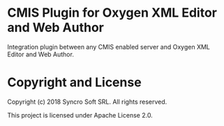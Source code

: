 # CMIS Plugin for Oxygen XML Editor and Web Author

Integration plugin between any CMIS enabled server and Oxygen XML Editor and Web Author.

# Copyright and License

Copyright (c) 2018 Syncro Soft SRL. All rights reserved.

This project is licensed under Apache License 2.0.
